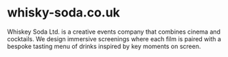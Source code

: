 # whisky-soda.co.uk
Whiskey Soda Ltd. is a creative events company that combines cinema and cocktails. We design immersive screenings where each film is paired with a bespoke tasting menu of drinks inspired by key moments on screen.
